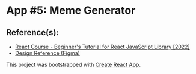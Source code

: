 # App #5: Meme Generator

## Reference(s):

- [React Course - Beginner's Tutorial for React JavaScript Library [2022]](https://www.youtube.com/watch?v=bMknfKXIFA8)
- [Design Reference (Figma)](https://www.figma.com/design/MoLwFPHNHJVrzdFurxHzNV/Meme-Generator)

This project was bootstrapped with [Create React App](https://github.com/facebook/create-react-app).
